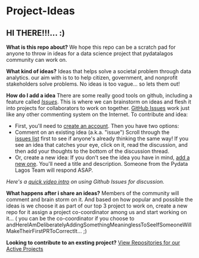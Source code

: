 # Project-Ideas

## HI THERE!!!... :) ##
**What is this repo about?**
We hope this repo can be a scratch pad for anyone to throw in ideas for a data science project that pydatalagos community can work on.

**What kind of ideas?**
Ideas that helps solve a societal problem through data analytics. our aim with is to to help citizen, government, and nonprofit stakeholders solve problems.
No ideas is too vague... so lets them out!   

**How do I add a idea**
There are some really good tools on github, including a feature called [*Issues*](https://github.com/pydatalagos/project-idea/sissues). This is where we can brainstorm on ideas and flesh it into projects for collaborators to work on together. 
[GitHub Issues](https://guides.github.com/features/issues/) work just like any other commenting system on the Internet. 
To contribute and idea:

 - First, you'll need to [create an account](https://github.com/join). Then you have two options:
 - Comment on an existing idea (a.k.a. "issue") Scroll through the      
   [issues list](https://github.com/pydatalagos/project-ideas/issues)
   first to see if anyone's already thinking the same way! If you see an
   idea that catches your eye, click on it, read the discussion, and
   then add your thoughts to the bottom of the discussion thread.
 - Or, create a new idea: If you don't see the idea you have in mind,
   [add a new one](https://github.com/pydatalagos/project-ideas/issues/new). You'll need a title and description. Someone from the Pydata Lagos Team will respond ASAP.

*Here's a [quick video intro](https://www.youtube.com/watch?v=KlrJVSJRUN4) on using Github Issues for discussion.* 

**What happens after i share an ideas?**
Members of the community will comment and brain storm on it. And based on how popular and possible the ideas is we choose it as part of our top 3 project to work on, create a new repo for it assign a project co-coordinator among us and start working on it... ( you can be the co-coordinator if you choose to andHereIAmDeliberatelyAddingSomethingMeaninglessToSeeIfSomeoneWillMakeTheirFirstPRToCorrectIt... ;)  

**Looking to contribute to an exsting project?** [View Repositories for our Active Projects](https://github.com/pydatalagos) 